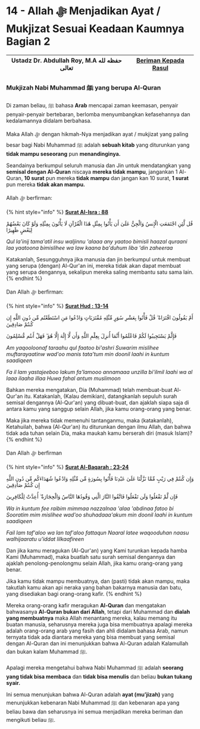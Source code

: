 # 14 - Allah ﷻ Menjadikan Ayat / Mukjizat Sesuai Keadaan Kaumnya Bagian 2

| Ustadz Dr. Abdullah Roy, M.A حفظه لله تعالى | ****[**Beriman Kepada Rasul**](./)**** |
| ------------------------------------------- | -------------------------------------- |

### Mukjizah Nabi Muhammad ﷺ yang berupa Al-Quran

Di zaman beliau, ﷺ bahasa **Arab** mencapai zaman keemasan, penyair penyair-penyair bertebaran, berlomba menyumbangkan kefasehannya dan kedalamannya didalam berbahasa.

Maka Allah ﷻ dengan hikmah-Nya menjadikan ayat / mukjizat yang paling besar bagi Nabi Muhammad ﷺ adalah **sebuah kitab** yang diturunkan yang **tidak mampu seseorang** pun **menandinginya.**

Seandainya berkumpul seluruh manusia dan Jin untuk mendatangkan yang **semisal dengan Al-Quran** niscaya **mereka tidak mampu**, jangankan 1 Al-Quran, **10 surat** pun mereka **tidak mampu** dan jangan kan 10 surat, **1 surat** pun mereka **tidak akan mampu.**

Allah ﷻ berfirman:

{% hint style="info" %}
****[**Surat Al-Isra : 88**](https://appngaji.com/al-isra/ayat-88/)****

قُل لَّئِنِ اجْتَمَعَتِ الْإِنسُ وَالْجِنُّ عَلَىٰ أَن يَأْتُوا بِمِثْلِ هَٰذَا الْقُرْآنِ لَا يَأْتُونَ بِمِثْلِهِ وَلَوْ كَانَ بَعْضُهُمْ لِبَعْضٍ ظَهِيرًا

_Qul la'inij tama'atil insu waljinnu 'alaaa any yaatoo bimisli haazal quraani laa yaatoona bimislihee wa law kaana ba'duhum liba 'din zaheeraa_&#x20;

Katakanlah, Sesungguhnya jika manusia dan jin berkumpul untuk membuat yang serupa (dengan) Al-Qur'an ini, mereka tidak akan dapat membuat yang serupa dengannya, sekalipun mereka saling membantu satu sama lain.
{% endhint %}

Dan Allah ﷻ berfirman:

{% hint style="info" %}
****[**Surat Hud : 13-14**](https://appngaji.com/hud/)****

أَمْ يَقُولُونَ افْتَرَاهُ ۖ قُلْ فَأْتُوا بِعَشْرِ سُوَرٍ مِّثْلِهِ مُفْتَرَيَاتٍ وَادْعُوا مَنِ اسْتَطَعْتُم مِّن دُونِ اللَّهِ إِن كُنتُمْ صَادِقِينَ

فَإِلَّمْ يَسْتَجِيبُوا لَكُمْ فَاعْلَمُوا أَنَّمَا أُنزِلَ بِعِلْمِ اللَّهِ وَأَن لَّا إِلَٰهَ إِلَّا هُوَ ۖ فَهَلْ أَنتُم مُّسْلِمُونَ

_Am yaqooloonaf taraahu qul faatoo bi'ashri Suwarim mislihee muftarayaatinw wad'oo manis tata'tum min doonil laahi in kuntum saadiqeen_&#x20;

_Fa il lam yastajeeboo lakum fa'lamooo annamaaa unzilla bi'ilmil laahi wa al laaa ilaaha illaa Huwa fahal antum muslimoon_

Bahkan mereka mengatakan, Dia (Muhammad) telah membuat-buat Al-Qur'an itu. Katakanlah, (Kalau demikian), datangkanlah sepuluh surah semisal dengannya (Al-Qur'an) yang dibuat-buat, dan ajaklah siapa saja di antara kamu yang sanggup selain Allah, jika kamu orang-orang yang benar.

Maka jika mereka tidak memenuhi tantanganmu, maka (katakanlah), Ketahuilah, bahwa (Al-Qur'an) itu diturunkan dengan ilmu Allah, dan bahwa tidak ada tuhan selain Dia, maka maukah kamu berserah diri (masuk Islam)?
{% endhint %}

Dan Allah ﷻ berfirman

{% hint style="info" %}
****[**Surat Al-Baqarah : 23-24**](https://appngaji.com/al-baqarah/)****

وَإِن كُنتُمْ فِي رَيْبٍ مِّمَّا نَزَّلْنَا عَلَىٰ عَبْدِنَا فَأْتُوا بِسُورَةٍ مِّن مِّثْلِهِ وَادْعُوا شُهَدَاءَكُم مِّن دُونِ اللَّهِ إِن كُنتُمْ صَادِقِينَ

فَإِن لَّمْ تَفْعَلُوا وَلَن تَفْعَلُوا فَاتَّقُوا النَّارَ الَّتِي وَقُودُهَا النَّاسُ وَالْحِجَارَةُ ۖ أُعِدَّتْ لِلْكَافِرِينَ

_Wa in kuntum fee raibim mimmaa nazzalnaa 'alaa 'abdinaa fatoo bi Sooratim mim mislihee wad'oo shuhadaaa'akum min doonil laahi in kuntum saadiqeen_&#x20;

_Fail lam taf'aloo wa lan taf'aloo fattaqun Naaral latee waqooduhan naasu walhijaaratu u'iddat lilkaafireen_

Dan jika kamu meragukan (Al-Qur'an) yang Kami turunkan kepada hamba Kami (Muhammad), maka buatlah satu surah semisal dengannya dan ajaklah penolong-penolongmu selain Allah, jika kamu orang-orang yang benar.

&#x20;Jika kamu tidak mampu membuatnya, dan (pasti) tidak akan mampu, maka takutlah kamu akan api neraka yang bahan bakarnya manusia dan batu, yang disediakan bagi orang-orang kafir.
{% endhint %}

Mereka orang-orang kafir meragukan **Al-Quran** dan mengatakan bahwasanya **Al-Quran bukan dari Allah**, tetapi dari Muhammad dan **dialah yang membuatnya** maka Allah menantang mereka, kalau memang itu buatan manusia, seharusnya mereka juga bisa membuatnya apalagi mereka adalah orang-orang arab yang fasih dan ahli didalam bahasa Arab, namun ternyata tidak ada diantara mereka yang bisa membuat yang semisal dengan Al-Quran dan ini menunjukkan bahwa Al-Quran adalah Kalamullah dan bukan kalam Muhammad ﷺ.

Apalagi mereka mengetahui bahwa Nabi Muhammad ﷺ adalah **seorang yang tidak bisa membaca** dan **tidak bisa menulis** dan beliau **bukan tukang syair.**

Ini semua menunjukan bahwa Al-Quran adalah **ayat (mu’jizah)** yang menunjukkan kebenaran Nabi Muhammad ﷺ dan kebenaran apa yang beliau bawa dan seharusnya ini semua menjadikan mereka beriman dan mengikuti beliau ﷺ.
